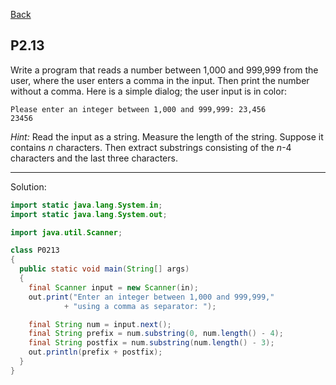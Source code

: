 [Back](../README.md)

## P2.13

Write a program that reads a number between 1,000 and 999,999 from the user, where the user enters a comma in the input. Then print the number without a comma. Here is a simple dialog; the user input is in color:

```
Please enter an integer between 1,000 and 999,999: 23,456
23456
```

_Hint:_ Read the input as a string. Measure the length of the string. Suppose it contains _n_ characters. Then extract substrings consisting of the _n_-4 characters and the last three characters.

---

Solution:

```java
import static java.lang.System.in;
import static java.lang.System.out;

import java.util.Scanner;

class P0213 
{
  public static void main(String[] args) 
  {
    final Scanner input = new Scanner(in);
    out.print("Enter an integer between 1,000 and 999,999,"
            + "using a comma as separator: ");

    final String num = input.next();
    final String prefix = num.substring(0, num.length() - 4);
    final String postfix = num.substring(num.length() - 3);
    out.println(prefix + postfix);
  }
}
``` 